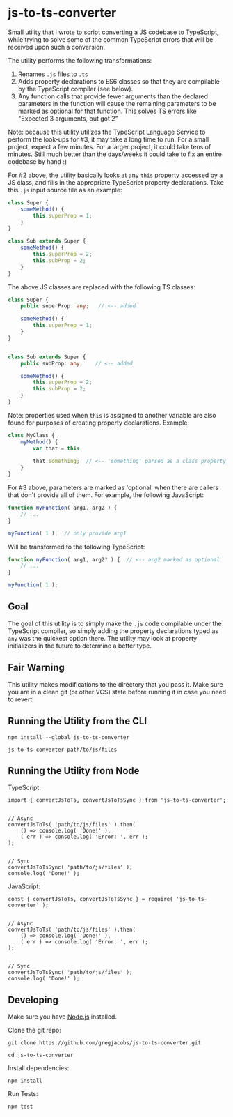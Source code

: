 # js-to-ts-converter

Small utility that I wrote to script converting a JS codebase to TypeScript,
while trying to solve some of the common TypeScript errors that will be received
upon such a conversion.

The utility performs the following transformations:

1. Renames `.js` files to `.ts`
2. Adds property declarations to ES6 classes so that they are compilable by the
   TypeScript compiler (see below).
3. Any function calls that provide fewer arguments than the declared parameters
   in the function will cause the remaining parameters to be marked as optional
   for that function. This solves TS errors like "Expected 3 arguments, but 
   got 2"
   
Note: because this utility utilizes the TypeScript Language Service to perform
the look-ups for #3, it may take a long time to run. For a small project, expect
a few minutes. For a larger project, it could take tens of minutes. Still much 
better than the days/weeks it could take to fix an entire codebase by hand :)
 

For #2 above, the utility basically looks at any `this` property accessed by a 
JS class, and fills in the appropriate TypeScript property declarations. Take 
this `.js` input source file as an example:

```js
class Super {
	someMethod() {
		this.superProp = 1;
	}
}

class Sub extends Super {
	someMethod() {
		this.superProp = 2;
		this.subProp = 2;
	}
}
```


The above JS classes are replaced with the following TS classes:

```ts
class Super {
    public superProp: any;   // <-- added

    someMethod() {
        this.superProp = 1;
    }
}


class Sub extends Super {
    public subProp: any;    // <-- added

    someMethod() {
        this.superProp = 2;
        this.subProp = 2;
    }
}
```

Note: properties used when `this` is assigned to another variable are also 
found for purposes of creating property declarations. Example:

```js
class MyClass {
    myMethod() {
        var that = this;
        
        that.something;  // <-- 'something' parsed as a class property
    }
}
```

For #3 above, parameters are marked as 'optional' when there are callers that
don't provide all of them. For example, the following JavaScript:

```js
function myFunction( arg1, arg2 ) {
	// ...
}

myFunction( 1 );  // only provide arg1
```

Will be transformed to the following TypeScript:

```ts
function myFunction( arg1, arg2? ) {  // <-- arg2 marked as optional
	// ...
}

myFunction( 1 );
```

## Goal

The goal of this utility is to simply make the `.js` code compilable under the
TypeScript compiler, so simply adding the property declarations typed as `any` 
was the quickest option there. The utility may look at property initializers in 
the future to determine a better type.


## Fair Warning

This utility makes modifications to the directory that you pass it. Make sure
you are in a clean git (or other VCS) state before running it in case you need
to revert!


## Running the Utility from the CLI

```
npm install --global js-to-ts-converter

js-to-ts-converter path/to/js/files
```




## Running the Utility from Node

TypeScript: 

```
import { convertJsToTs, convertJsToTsSync } from 'js-to-ts-converter';


// Async
convertJsToTs( 'path/to/js/files' ).then( 
    () => console.log( 'Done!' ),
    ( err ) => console.log( 'Error: ', err );
); 


// Sync
convertJsToTsSync( 'path/to/js/files' );
console.log( 'Done!' );
```

JavaScript:

```
const { convertJsToTs, convertJsToTsSync } = require( 'js-to-ts-converter' );


// Async
convertJsToTs( 'path/to/js/files' ).then( 
    () => console.log( 'Done!' ),
    ( err ) => console.log( 'Error: ', err );
); 


// Sync
convertJsToTsSync( 'path/to/js/files' );
console.log( 'Done!' );
```

## Developing

Make sure you have [Node.js](https://nodejs.org) installed. 

Clone the git repo: 

```
git clone https://github.com/gregjacobs/js-to-ts-converter.git

cd js-to-ts-converter
```

Install dependencies:

```
npm install
```

Run Tests:

```
npm test
```
